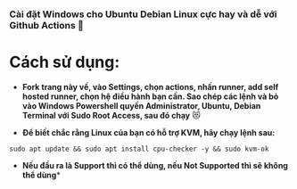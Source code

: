 ### Cài đặt Windows cho Ubuntu Debian Linux cực hay và dễ với Github Actions 🍎


# Cách sử dụng:

+ **Fork trang này về, vào Settings, chọn actions, nhấn runner, add self hosted runner, chọn hệ điều hành bạn cần. Sao chép các lệnh và bỏ vào Windows Powershell quyền Administrator, Ubuntu, Debian Terminal với Sudo Root Access, sau đó chạy** 😻

+ **Để biết chắc rằng Linux của bạn có hỗ trợ KVM, hãy chạy lệnh sau:**
```
sudo apt update && sudo apt install cpu-checker -y && sudo kvm-ok
```
+ **Nếu đầu ra là Support thì có thể dùng, nếu Not Supported thì sẽ không thể dùng***
